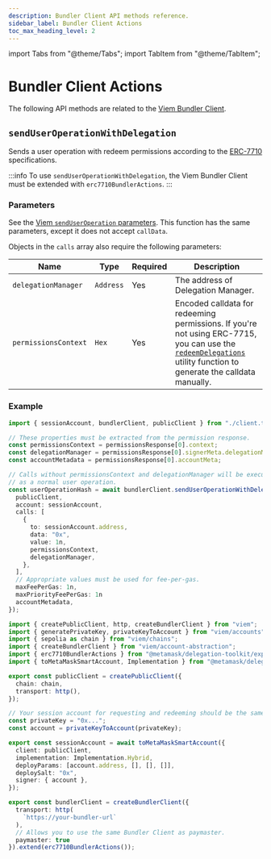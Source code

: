 ```yaml
---
description: Bundler Client API methods reference.
sidebar_label: Bundler Client Actions
toc_max_heading_level: 2
---
```


import Tabs from "@theme/Tabs";
import TabItem from "@theme/TabItem";

# Bundler Client Actions

The following API methods are related to the [Viem Bundler Client](https://viem.sh/account-abstraction/clients/bundler).

## `sendUserOperationWithDelegation`

Sends a user operation with redeem permissions according to the [ERC-7710](https://eips.ethereum.org/EIPS/eip-7710) specifications.

:::info
To use `sendUserOperationWithDelegation`, the Viem Bundler Client must be
extended with `erc7710BundlerActions`.
:::

### Parameters

See the [Viem `sendUserOperation` parameters](https://viem.sh/account-abstraction/actions/bundler/sendUserOperation).
This function has the same parameters, except it does not accept `callData`.

Objects in the `calls` array also require the following parameters:

| Name | Type | Required | Description                                                                                                                                                                                        |
| ---- | ---- | -------- |----------------------------------------------------------------------------------------------------------------------------------------------------------------------------------------------------|
| `delegationManager` | `Address` | Yes | The address of Delegation Manager.                                                                                                                                                                 |
| `permissionsContext` | `Hex` | Yes | Encoded calldata for redeeming permissions. If you're not using ERC-7715, you can use the [`redeemDelegations`](../delegation/index.md#redeemdelegations) utility function to generate the calldata manually. |

### Example

<Tabs>
<TabItem value ="example.ts">

```ts
import { sessionAccount, bundlerClient, publicClient } from "./client.ts";

// These properties must be extracted from the permission response.
const permissionsContext = permissionsResponse[0].context;
const delegationManager = permissionsResponse[0].signerMeta.delegationManager;
const accountMetadata = permissionsResponse[0].accountMeta;

// Calls without permissionsContext and delegationManager will be executed 
// as a normal user operation.
const userOperationHash = await bundlerClient.sendUserOperationWithDelegation({
  publicClient,
  account: sessionAccount,
  calls: [
    {
      to: sessionAccount.address,
      data: "0x",
      value: 1n,
      permissionsContext,
      delegationManager,
    },
  ],
  // Appropriate values must be used for fee-per-gas. 
  maxFeePerGas: 1n,
  maxPriorityFeePerGas: 1n
  accountMetadata,
});
```

</TabItem>
<TabItem value ="client.ts">

```ts
import { createPublicClient, http, createBundlerClient } from "viem";
import { generatePrivateKey, privateKeyToAccount } from "viem/accounts";
import { sepolia as chain } from "viem/chains";
import { createBundlerClient } from "viem/account-abstraction";
import { erc7710BundlerActions } from "@metamask/delegation-toolkit/experimental";
import { toMetaMaskSmartAccount, Implementation } from "@metamask/delegation-toolkit";

export const publicClient = createPublicClient({
  chain: chain,
  transport: http(),
});

// Your session account for requesting and redeeming should be the same.
const privateKey = "0x...";
const account = privateKeyToAccount(privateKey);

export const sessionAccount = await toMetaMaskSmartAccount({
  client: publicClient,
  implementation: Implementation.Hybrid,
  deployParams: [account.address, [], [], []],
  deploySalt: "0x",
  signer: { account },
});

export const bundlerClient = createBundlerClient({
  transport: http(
    `https://your-bundler-url`
  ),
  // Allows you to use the same Bundler Client as paymaster.
  paymaster: true
}).extend(erc7710BundlerActions());
```

</TabItem>
</Tabs>
